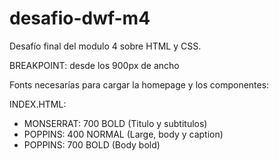 # desafio-dwf-m4

Desafío final del modulo 4 sobre HTML y CSS.

BREAKPOINT: desde los 900px de ancho

Fonts necesarías para cargar la homepage y los componentes:

INDEX.HTML:

- MONSERRAT: 700 BOLD (Titulo y subtitulos)
- POPPINS: 400 NORMAL (Large, body y caption)
- POPPINS: 700 BOLD (Body bold)
